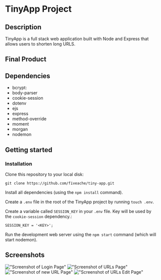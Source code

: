 # TinyApp Project

## Description
TinyApp is a full stack web application built with Node and Express that allows users to shorten long URLS.

## Final Product

## Dependencies

* bcrypt:
* body-parser
* cookie-session
* dotenv
* ejs
* express
* method-override
* moment
* morgan
* nodemon

## Getting started

### Installation

Clone this repository to your local disk:
```
git clone https://github.com/fiveache/tiny-app.git
```

Install all dependencies (using the `npm install` command).

Create a `.env` file in the root of the TinyApp project by running `touch .env`.

Create a variable called `SESSION_KEY` in your `.env` file. Key will be used by the `cookie-session` dependency.:

```
SESSION_KEY = '<KEY>';
```

Run the development web server using the `npm start` command (which will start nodemon).

## Screenshots
!["Screenshot of Login Page"](https://github.com/fiveache/tiny-app/blob/master/docs/loginpage.png?raw=true)
!["Screenshot of URLs Page"](https://github.com/fiveache/tiny-app/blob/master/docs/urlpage.png?raw=true)
!["Screenshot of new URL Page"](https://github.com/fiveache/tiny-app/blob/master/docs/newurl.png?raw=true)
!["Screenshot of URLs Edit Page"](https://github.com/fiveache/tiny-app/blob/master/docs/urlupdatepage.png?raw=true)
